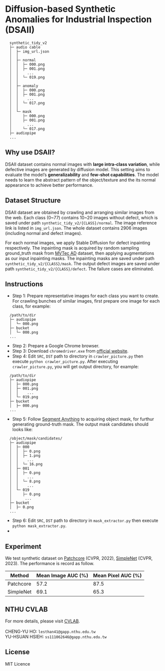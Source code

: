 # Diffusion-based Synthetic Anomalies for Industrial Inspection (DSAII)
```clike=
  synthetic_tidy_v2
  ├─ audio cable
  │  ├─ img_url.json
  │  │
  │  ├─ normal
  │  │  ├─ 000.png
  │  │  ├─ 001.png
  │  │    ...
  │  │  └─ 019.png
  │  │
  │  ├─ anomaly
  │  │  ├─ 000.png
  │  │  ├─ 001.png
  │  │    ...
  │  │  └─ 017.png
  │  │
  │  └─ mask
  │     ├─ 000.png
  │     ├─ 001.png
  │       ...
  │     └─ 017.png
  ├─ audiopipe
  ...
```

## Why use DSAII?
DSAII dataset contains normal images with **large intra-class variation**, while defective images are generated by diffusion model. This setting aims to evaluate the model’s **generalizability** and **few-shot capabilities**. The model needs to learn the abstract pattern of the object/texture and the its normal appearance to achieve better performance.

## Dataset Structure
DSAII dataset are obtained by crawling and arranging similar images from the web. Each class (0\~77) contains 10\~20 images without defect, which is saved under path `synthetic_tidy_v2/{CLASS}/normal`. The image reference link is listed in `img_url.json`. The whole dataset contains 2906 images (including normal and defect images).

For each normal images, we apply Stable Diffusion for defect inpainting respectively. The inpainting mask is acquired by random sampling ground_truth mask from [MVTec AD](https://www.mvtec.com/company/research/datasets/mvtec-ad) dataset, then applying augmentations as our input inpainting masks. The inpainting masks are saved under path `synthetic_tidy_v2/{CLASS}/mask`. The output defect images are saved under path `synthetic_tidy_v2/{CLASS}/defect`. The failure cases are eliminated.

<!--- ## Dataset Download
For downloading our synthetic dataset, please visit <a href="https://drive.google.com/file/d/148yCBS_6I7WqSMbgY4LTKq97Nb5NTS2L/view?usp=sharing" target="_blank">synthetic_tidy_v2</a>. For the convenience, <a href="https://drive.google.com/file/d/1j4iDajm9rt1Pj0Numpn0-4tT6rnyM7EL/view?usp=sharing" target="_blank">synthetic_mvtec_like</a> is also provided with same structure as MVTecAD dataset. -->

## Instructions
* Step 1: Prepare representative images for each class you want to create.    
For crawling bunches of similar images, first prepare one image for each class, for example:
```clike=
  /path/to/dir
  ├─ audiopipe
  │  └─ 000.png
  ├─ bucket
  │  └─ 000.png
  ...
```
* Step 2: Prepare a Google Chrome browser.    
* Step 3: Download `chromedriver.exe` from <a href="https://chromedriver.chromium.org/downloads" target="_blank">official website</a>.
* Step 4: Edit `SRC`, `DST` path to directory in `crawler_picture.py` then execute `python crawler_picture.py`.
After executing `crawler_picture.py`, you will get output directory, for example:
```clike=
  /path/to/dir
  ├─ audiopipe
  │  ├─ 000.png
  │  ├─ 001.png
  │  │    ...
  │  └─ 019.png
  ├─ bucket
  │  ├─ 000.png
  ...
```
* Step 5: Follow <a href="https://github.com/facebookresearch/segment-anything" target="_blank">Segment Anything</a> to acquiring object mask, for furthur generating ground-truth mask.
The output mask candidates should looks like:
```clike=
  /object/mask/candidates/
  ├─ audiopipe
  │  ├─ 000
  │  │  ├─ 0.png
  │  │  ├─ 1.png
  │  │    ...
  │  │  └─ 16.png
  │  ├─ 001
  │  │  ├─ 0.png
  │  │    ...
  │  │  └─ 8.png
  │  │    ...
  │  └─ 019
  │     ├─ 0.png
  │      ...
  ├─ bucket
  │  ├─ 0.png
  ...
```
* Step 6: Edit `SRC`, `DST` path to directory in `mask_extractor.py` then execute `python mask_extractor.py`.
* 


## Experiment
We test synthetic dataset on [Patchcore](https://github.com/amazon-science/patchcore-inspection) (CVPR, 2022), [SimpleNet](https://github.com/DonaldRR/SimpleNet) (CVPR, 2023). The performance is record as follow.

| Method | Mean Image AUC (%) | Mean Pixel AUC (%)|
|-----|-----|--------|
|Patchcore | 57.2 |   87.5    |
|SimpleNet  |69.1    |   65.3  |

## NTHU CVLAB
For more details, please visit [CVLAB](https://cv.cs.nthu.edu.tw/).
<br><br>
CHENG-YU HO: `lesthan41@gapp.nthu.edu.tw` <br>
YU-HSUAN HSIEH: `ss111062646@gapp.nthu.edu.tw`

## License
MIT Licence

